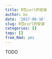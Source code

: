 ```yaml
---
title: R包curl的安装
author: bo
date: '2017-08-16'
slug: R包curl的安装
categories: []
tags: []
from_Rmd: yes
---
```


TODO
